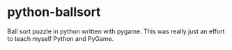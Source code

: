 # python-ballsort
Ball sort puzzle in python written with pygame.  This was really just an effort to teach myself Python and PyGame.

